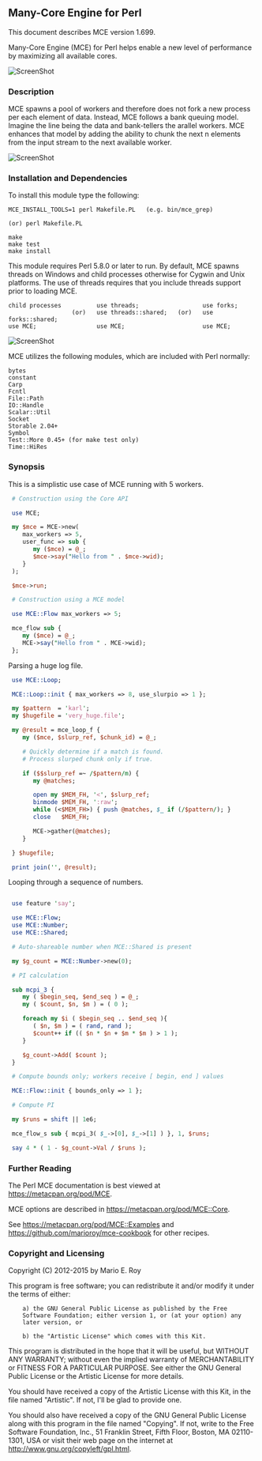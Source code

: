 ## Many-Core Engine for Perl

This document describes MCE version 1.699.

Many-Core Engine (MCE) for Perl helps enable a new level of performance by
maximizing all available cores.

![ScreenShot](https://raw.githubusercontent.com/marioroy/mce-assets/master/images_README/MCE.gif)

### Description

MCE spawns a pool of workers and therefore does not fork a new process per
each element of data. Instead, MCE follows a bank queuing model. Imagine the
line being the data and bank-tellers the arallel workers. MCE enhances that
model by adding the ability to chunk the next n elements from the input
stream to the next available worker.

![ScreenShot](https://raw.githubusercontent.com/marioroy/mce-assets/master/images_README/Bank_Queuing_Model.gif)

### Installation and Dependencies

To install this module type the following:

    MCE_INSTALL_TOOLS=1 perl Makefile.PL   (e.g. bin/mce_grep)

    (or) perl Makefile.PL

    make
    make test
    make install

This module requires Perl 5.8.0 or later to run. By default, MCE spawns threads
on Windows and child processes otherwise for Cygwin and Unix platforms. The use
of threads requires that you include threads support prior to loading MCE.

    child processes          use threads;                  use forks;
                      (or)   use threads::shared;   (or)   use forks::shared;
    use MCE;                 use MCE;                      use MCE;

![ScreenShot](https://raw.githubusercontent.com/marioroy/mce-assets/master/images_README/Supported_OS.gif)

MCE utilizes the following modules, which are included with Perl normally:

    bytes
    constant
    Carp
    Fcntl
    File::Path
    IO::Handle
    Scalar::Util
    Socket
    Storable 2.04+
    Symbol
    Test::More 0.45+ (for make test only)
    Time::HiRes

### Synopsis

This is a simplistic use case of MCE running with 5 workers.

```perl
 # Construction using the Core API

 use MCE;

 my $mce = MCE->new(
    max_workers => 5,
    user_func => sub {
       my ($mce) = @_;
       $mce->say("Hello from " . $mce->wid);
    }
 );

 $mce->run;

 # Construction using a MCE model

 use MCE::Flow max_workers => 5;

 mce_flow sub {
    my ($mce) = @_;
    MCE->say("Hello from " . MCE->wid);
 };
```

Parsing a huge log file.

```perl
 use MCE::Loop;

 MCE::Loop::init { max_workers => 8, use_slurpio => 1 };

 my $pattern  = 'karl';
 my $hugefile = 'very_huge.file';

 my @result = mce_loop_f {
    my ($mce, $slurp_ref, $chunk_id) = @_;

    # Quickly determine if a match is found.
    # Process slurped chunk only if true.

    if ($$slurp_ref =~ /$pattern/m) {
       my @matches;

       open my $MEM_FH, '<', $slurp_ref;
       binmode $MEM_FH, ':raw';
       while (<$MEM_FH>) { push @matches, $_ if (/$pattern/); }
       close   $MEM_FH;

       MCE->gather(@matches);
    }

 } $hugefile;

 print join('', @result);
```

Looping through a sequence of numbers.

```perl

 use feature 'say';

 use MCE::Flow;
 use MCE::Number;
 use MCE::Shared;

 # Auto-shareable number when MCE::Shared is present

 my $g_count = MCE::Number->new(0);

 # PI calculation

 sub mcpi_3 {
    my ( $begin_seq, $end_seq ) = @_;
    my ( $count, $n, $m ) = ( 0 );

    foreach my $i ( $begin_seq .. $end_seq ){
       ( $n, $m ) = ( rand, rand );
       $count++ if (( $n * $n + $m * $m ) > 1 );
    }

    $g_count->Add( $count );
 }

 # Compute bounds only; workers receive [ begin, end ] values

 MCE::Flow::init { bounds_only => 1 };

 # Compute PI

 my $runs = shift || 1e6;

 mce_flow_s sub { mcpi_3( $_->[0], $_->[1] ) }, 1, $runs;

 say 4 * ( 1 - $g_count->Val / $runs );

```

### Further Reading

The Perl MCE documentation is best viewed at https://metacpan.org/pod/MCE.

MCE options are described in https://metacpan.org/pod/MCE::Core.

See https://metacpan.org/pod/MCE::Examples and
https://github.com/marioroy/mce-cookbook for other recipes.

### Copyright and Licensing

Copyright (C) 2012-2015 by Mario E. Roy <marioeroy AT gmail DOT com>

This program is free software; you can redistribute it and/or modify
it under the terms of either:

        a) the GNU General Public License as published by the Free
        Software Foundation; either version 1, or (at your option) any
        later version, or

        b) the "Artistic License" which comes with this Kit.

This program is distributed in the hope that it will be useful,
but WITHOUT ANY WARRANTY; without even the implied warranty of
MERCHANTABILITY or FITNESS FOR A PARTICULAR PURPOSE.  See either
the GNU General Public License or the Artistic License for more details.

You should have received a copy of the Artistic License with this
Kit, in the file named "Artistic".  If not, I'll be glad to provide one.

You should also have received a copy of the GNU General Public License
along with this program in the file named "Copying". If not, write to the
Free Software Foundation, Inc., 51 Franklin Street, Fifth Floor,
Boston, MA 02110-1301, USA or visit their web page on the internet at
http://www.gnu.org/copyleft/gpl.html.

